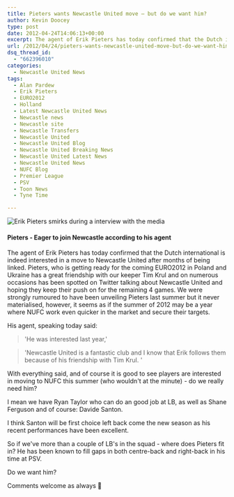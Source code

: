 ```yaml
---
title: Pieters wants Newcastle United move – but do we want him?
author: Kevin Doocey
type: post
date: 2012-04-24T14:06:13+00:00
excerpt: The agent of Erik Pieters has today confirmed that the Dutch international is indeed interested in a move to Newcastle United after months of being linked. Pieters, who is getting..
url: /2012/04/24/pieters-wants-newcastle-united-move-but-do-we-want-him/
dsq_thread_id:
  - "662396010"
categories:
  - Newcastle United News
tags:
  - Alan Pardew
  - Erik Pieters
  - EURO2012
  - Holland
  - Latest Newcastle United News
  - Newcastle news
  - Newcastle site
  - Newcastle Transfers
  - Newcastle United
  - Newcastle United Blog
  - Newcastle United Breaking News
  - Newcastle United Latest News
  - Newcastle United News
  - NUFC Blog
  - Premier League
  - PSV
  - Toon News
  - Tyne Time

---
```

![Erik Pieters smirks during a interview with the media](http://www.tynetime.com/wp-content/uploads/2011/08/Erik-Pieters-PSV1.jpg "Erik-Pieters-PSV")

#### Pieters - Eager to join Newcastle according to his agent

The agent of Erik Pieters has today confirmed that the Dutch international is indeed interested in a move to Newcastle United after months of being linked. Pieters, who is getting ready for the coming EURO2012 in Poland and Ukraine has a great friendship with our keeper Tim Krul and on numerous occasions has been spotted on Twitter talking about Newcastle United and hoping they keep their push on for the remaining 4 games. We were strongly rumoured to have been unveiling Pieters  last summer but it never materialised, however, it seems as if the summer of 2012 may be a year where NUFC work even quicker in the market and secure their targets.

His agent, speaking today said:

> 'He was interested last year,'

> 'Newcastle United is a fantastic club and I know that Erik follows them because of his friendship with Tim Krul. '

With everything said, and of course it is good to see players are interested in moving to NUFC this summer (who wouldn't at the minute) - do we really need him?

I mean we have Ryan Taylor who can do an good job at LB, as well as Shane Ferguson and of course: Davide Santon.

I think Santon will be first choice left back come the new season as his recent performances have been excellent.

So if we've more than a couple of LB's in the squad - where does Pieters fit in? He has been known to fill gaps in both centre-back and right-back in his time at PSV.

Do we want him?

Comments welcome as always 🙂
